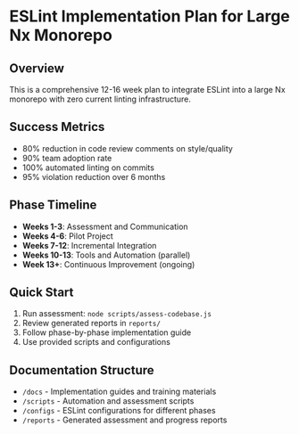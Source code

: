 # ESLint Implementation Plan for Large Nx Monorepo

## Overview
This is a comprehensive 12-16 week plan to integrate ESLint into a large Nx monorepo with zero current linting infrastructure.

## Success Metrics
- 80% reduction in code review comments on style/quality
- 90% team adoption rate
- 100% automated linting on commits
- 95% violation reduction over 6 months

## Phase Timeline
- **Weeks 1-3**: Assessment and Communication
- **Weeks 4-6**: Pilot Project  
- **Weeks 7-12**: Incremental Integration
- **Weeks 10-13**: Tools and Automation (parallel)
- **Week 13+**: Continuous Improvement (ongoing)

## Quick Start
1. Run assessment: `node scripts/assess-codebase.js`
2. Review generated reports in `reports/`
3. Follow phase-by-phase implementation guide
4. Use provided scripts and configurations

## Documentation Structure
- `/docs` - Implementation guides and training materials
- `/scripts` - Automation and assessment scripts
- `/configs` - ESLint configurations for different phases
- `/reports` - Generated assessment and progress reports
